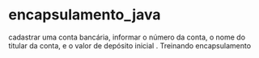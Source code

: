 # encapsulamento_java
 cadastrar uma conta bancária, informar o número da conta, o nome do  titular da conta, e o valor de depósito inicial . Treinando encapsulamento
